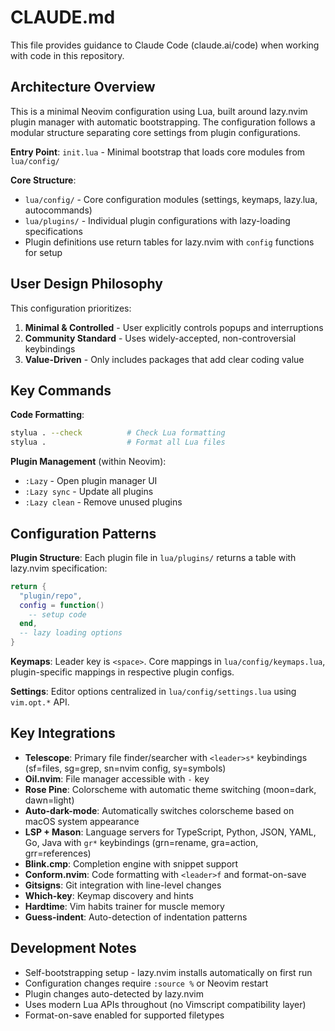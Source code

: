 # CLAUDE.md

This file provides guidance to Claude Code (claude.ai/code) when working with code in this repository.

## Architecture Overview

This is a minimal Neovim configuration using Lua, built around lazy.nvim plugin manager with automatic bootstrapping. The configuration follows a modular structure separating core settings from plugin configurations.

**Entry Point**: `init.lua` - Minimal bootstrap that loads core modules from `lua/config/`

**Core Structure**:
- `lua/config/` - Core configuration modules (settings, keymaps, lazy.lua, autocommands)
- `lua/plugins/` - Individual plugin configurations with lazy-loading specifications
- Plugin definitions use return tables for lazy.nvim with `config` functions for setup

## User Design Philosophy

This configuration prioritizes:
1. **Minimal & Controlled** - User explicitly controls popups and interruptions
2. **Community Standard** - Uses widely-accepted, non-controversial keybindings  
3. **Value-Driven** - Only includes packages that add clear coding value

## Key Commands

**Code Formatting**:
```bash
stylua . --check          # Check Lua formatting
stylua .                  # Format all Lua files
```

**Plugin Management** (within Neovim):
- `:Lazy` - Open plugin manager UI
- `:Lazy sync` - Update all plugins
- `:Lazy clean` - Remove unused plugins

## Configuration Patterns

**Plugin Structure**: Each plugin file in `lua/plugins/` returns a table with lazy.nvim specification:
```lua
return {
  "plugin/repo",
  config = function()
    -- setup code
  end,
  -- lazy loading options
}
```

**Keymaps**: Leader key is `<space>`. Core mappings in `lua/config/keymaps.lua`, plugin-specific mappings in respective plugin configs.

**Settings**: Editor options centralized in `lua/config/settings.lua` using `vim.opt.*` API.

## Key Integrations

- **Telescope**: Primary file finder/searcher with `<leader>s*` keybindings (sf=files, sg=grep, sn=nvim config, sy=symbols)
- **Oil.nvim**: File manager accessible with `-` key
- **Rose Pine**: Colorscheme with automatic theme switching (moon=dark, dawn=light)
- **Auto-dark-mode**: Automatically switches colorscheme based on macOS system appearance
- **LSP + Mason**: Language servers for TypeScript, Python, JSON, YAML, Go, Java with `gr*` keybindings (grn=rename, gra=action, grr=references)
- **Blink.cmp**: Completion engine with snippet support
- **Conform.nvim**: Code formatting with `<leader>f` and format-on-save
- **Gitsigns**: Git integration with line-level changes
- **Which-key**: Keymap discovery and hints
- **Hardtime**: Vim habits trainer for muscle memory
- **Guess-indent**: Auto-detection of indentation patterns

## Development Notes

- Self-bootstrapping setup - lazy.nvim installs automatically on first run
- Configuration changes require `:source %` or Neovim restart
- Plugin changes auto-detected by lazy.nvim
- Uses modern Lua APIs throughout (no Vimscript compatibility layer)
- Format-on-save enabled for supported filetypes